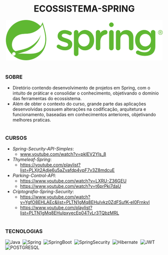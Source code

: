 <h1 align=center>ECOSSISTEMA-SPRING</h1>

<p align="center">
  <img src="spring.png" width="500">
</p>

#
### SOBRE

- Diretório contendo desenvolvimento de projetos em Spring, com o intuito de práticar e consolidar o conhecimento, objetivando o dominio das ferramentas do ecossistema.
- Além de obter o contexto do curso, grande parte das aplicações desenvolvidas possuem alterações na codificação, arquitetura e funcionamento, baseadas em conhecimentos anteriores, objetivando melhores praticas. 

#
### CURSOS

- *Spring-Security-API-Simples*: 
  - www.youtube.com/watch?v=pkIEV2Yls_8
- *Thymeleaf-Spring*: 
  - https://youtube.com/playlist?list=PLXjt2Adje6u5aZvafdp4vpF7v3Z8mdcuE
- *Parking-Control-API*:
  - https://www.youtube.com/watch?v=LXRU-Z36GEU
  - https://www.youtube.com/watch?v=t6prPki7daU
- *Criptografia-Spring-Security*:
  - https://www.youtube.com/watch?v=YgfO8EHLAEc&list=PLTN1gMq8EHuIvkz0ZdFSufK-eI0FrnkvI
  - https://www.youtube.com/playlist?list=PLTN1gMq8EHuIpxyecEp04TvLr3TQbzMRL  

#
### TECNOLOGIAS

![Java](https://img.shields.io/badge/Java-0D1117?style=for-the-badge&logo=java&logoColor=white&labelColor=0D1117)&nbsp;
![Spring](https://img.shields.io/badge/Spring-0D1117?style=for-the-badge&logo=spring&logoColor=107C10&labelColor=0D1117)&nbsp;
![SpringBoot](https://img.shields.io/badge/Spring_Boot-0D1117?style=for-the-badge&logo=springboot&logoColor=239120&labelColor=0D1117)&nbsp;
![SpringSecurity](https://img.shields.io/badge/Spring_Security-0D1117?style=for-the-badge&logo=Spring-Security&logoColor=239120&labelColor=0D1117)&nbsp;
![Hibernate](https://img.shields.io/badge/Hibernate-0D1117?style=for-the-badge&logo=Hibernate&logoColor=239120&labelColor=0D1117)&nbsp;
![JWT](https://img.shields.io/badge/JWT-0D1117?style=for-the-badge&logo=JSON%20web%20tokens&labelColor=0D1117)&nbsp;
![POSTGRESQL](https://img.shields.io/badge/PostgreSQL-0D1117?style=for-the-badge&logo=postgresql&labelColor=0D1117)&nbsp;
